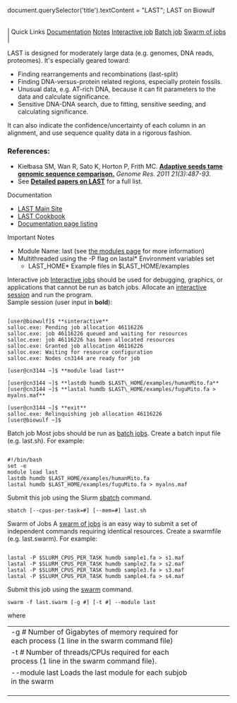 

document.querySelector('title').textContent = "LAST";
LAST on Biowulf


|  |
| --- |
| 
Quick Links
[Documentation](#doc)
[Notes](#notes)
[Interactive job](#int) 
[Batch job](#sbatch) 
[Swarm of jobs](#swarm) 
 |



 LAST is designed for moderately large data (e.g. genomes, DNA reads,
 proteomes). It's especially geared toward:
 * Finding rearrangements and recombinations (last-split)
* Finding DNA-versus-protein related regions, especially protein fossils.
* Unusual data, e.g. AT-rich DNA, because it can fit parameters to the data and calculate significance.
* Sensitive DNA-DNA search, due to fitting, sensitive seeding, and
 calculating significance.


 It can also indicate the confidence/uncertainty of each column in an
 alignment, and use sequence quality data in a rigorous fashion.



### References:


* Kiełbasa SM, Wan R, Sato K, Horton P, Frith MC.
 [**Adaptive seeds tame genomic sequence comparison.**](http://genome.cshlp.org/content/21/3/487.long)
*Genome Res. 2011 21(3):487-93.*
* See [**Detailed papers on LAST**](https://gitlab.com/mcfrith/last/-/blob/main/doc/last-papers.rst) for a full list.


Documentation
* [LAST Main Site](https://gitlab.com/mcfrith/last)
* [LAST Cookbook](https://gitlab.com/mcfrith/last/-/blob/main/doc/last-cookbook.rst)
* [Documentation page listing](https://gitlab.com/mcfrith/last/-/tree/main/doc)


Important Notes
* Module Name: last (see [the modules page](/apps/modules.html) for more information)
 * Multithreaded using the -P flag on lastal* Environment variables set 
	+ LAST\_HOME* Example files in $LAST\_HOME/examples



Interactive job
[Interactive jobs](/docs/userguide.html#int) should be used for debugging, graphics, or applications that cannot be run as batch jobs.
Allocate an [interactive session](/docs/userguide.html#int) and run the program.   
Sample session (user input in **bold**):



```

[user@biowulf]$ **sinteractive**
salloc.exe: Pending job allocation 46116226
salloc.exe: job 46116226 queued and waiting for resources
salloc.exe: job 46116226 has been allocated resources
salloc.exe: Granted job allocation 46116226
salloc.exe: Waiting for resource configuration
salloc.exe: Nodes cn3144 are ready for job

[user@cn3144 ~]$ **module load last**

[user@cn3144 ~]$ **lastdb humdb $LAST\_HOME/examples/humanMito.fa**
[user@cn3144 ~]$ **lastal humdb $LAST\_HOME/examples/fuguMito.fa > myalns.maf**

[user@cn3144 ~]$ **exit**
salloc.exe: Relinquishing job allocation 46116226
[user@biowulf ~]$

```


Batch job
Most jobs should be run as [batch jobs](/docs/userguide.html#submit).
Create a batch input file (e.g. last.sh). For example:



```

#!/bin/bash
set -e
module load last
lastdb humdb $LAST_HOME/examples/humanMito.fa
lastal humdb $LAST_HOME/examples/fuguMito.fa > myalns.maf

```

Submit this job using the Slurm [sbatch](/docs/userguide.html) command.



```
sbatch [--cpus-per-task=#] [--mem=#] last.sh
```

Swarm of Jobs 
A [swarm of jobs](/apps/swarm.html) is an easy way to submit a set of independent commands requiring identical resources.
Create a swarmfile (e.g. last.swarm). For example:



```

lastal -P $SLURM_CPUS_PER_TASK humdb sample1.fa > s1.maf
lastal -P $SLURM_CPUS_PER_TASK humdb sample2.fa > s2.maf
lastal -P $SLURM_CPUS_PER_TASK humdb sample3.fa > s3.maf
lastal -P $SLURM_CPUS_PER_TASK humdb sample4.fa > s4.maf

```

Submit this job using the [swarm](/apps/swarm.html) command.



```
swarm -f last.swarm [-g #] [-t #] --module last
```

where


|  |  |  |  |  |  |
| --- | --- | --- | --- | --- | --- |
| -g *#*  Number of Gigabytes of memory required for each process (1 line in the swarm command file)
 | -t *#* Number of threads/CPUs required for each process (1 line in the swarm command file).
 | --module last Loads the last module for each subjob in the swarm 
 | |
 | |
 | |








